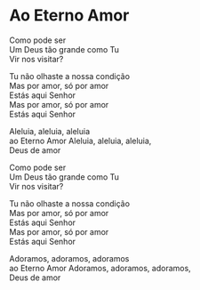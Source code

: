 # Ao Eterno Amor

Como pode ser  
Um Deus tão grande como Tu  
Vir nos visitar?

Tu não olhaste a nossa condição  
Mas por amor, só por amor   
Estás aqui Senhor  
Mas por amor, só por amor  
Estás aqui Senhor

Aleluia, aleluia, aleluia  
ao Eterno Amor
Aleluia, aleluia, aleluia,  
Deus de amor

Como pode ser  
Um Deus tão grande como Tu  
Vir nos visitar?

Tu não olhaste a nossa condição  
Mas por amor, só por amor   
Estás aqui Senhor  
Mas por amor, só por amor  
Estás aqui Senhor

Adoramos, adoramos, adoramos  
ao Eterno Amor
Adoramos, adoramos, adoramos,  
Deus de amor